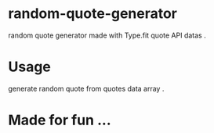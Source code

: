 # random-quote-generator
random quote generator made with Type.fit quote API datas . 

# Usage
generate random quote from quotes data array . 

# Made for fun ... 
